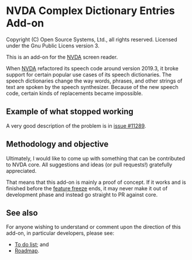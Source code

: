 [NVDA]: https://github.com/nvaccess/nvda/
# NVDA Complex Dictionary Entries Add-on #

Copyright (C) Open Source Systems, Ltd., all rights reserved. Licensed under the Gnu Public Licens version 3.

This is an add-on for the [NVDA] screen reader.

When [NVDA] refactored its speech code around version 2019.3, it broke support for certain popular use cases of its speech dictionaries.
The speech dictionaries change the way words, phrases, and other strings of text are spoken by the speech synthesizer.
Because of the new speech code, certain kinds of replacements became impossible.

## Example of what stopped working

A very good description of the problem is in [issue #11289](https://github.com/nvaccess/nvda/issues/11289).

## Methodology and objective

Ultimately, I would like to come up with something that can be contributed to NVDA core.
All suggestions and ideas (or pull requests!) gratefully appreciated.

That means that this add-on is mainly a proof of concept. If it works and is finished before the [feature freeze](https://github.com/nvaccess/nvda/issues/11006) ends, it may never make it out of development phase and instead go straight to PR against core.

## See also

For anyone wishing to understand or comment upon the direction of this add-on, in particular developers, please see:

* [To do list](todo.md); and
* [Roadmap](roadmap.md).
